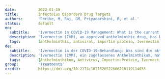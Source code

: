 ```yaml
---
date:          2022-01-19
title:         Infectoius Disorders Drug Targets
authors:       'Eerike, M, Raj, GM, Priyadarshini, R, et al.'
status:        default
en:
  subtitle:    'Ivermectin in COVID-19 Management: What is the current evidence?'
  description: 'Ivermectin (IVM), an approved anthelminthic drug, has been reported to have antiviral, antibacterial, and anticancer activities. Antiviral activity is due to the inhibition of nuclear cargo importin (IMP) protein. The anti-SARS CoV-2 activity through in vitro study was first reported by an Australian team. Later, many studies were conducted, and most of the study results were available as non-peer reviewed preprints. In this narrative review, literature on the clinical studies conducted with ivermectin from published articles, preprints, and unpublished evidence are collected till 13th June 2021 and they are discussed based on the severity of COVID-19 disease. Out of the 23 peer-reviewed published articles, 13 studies were randomized controlled trials and the remaining were either prospective interventional, prospective observational, retrospective cohort, cross-sectional, or case series type of studies; additionally, there were 10 randomized controlled trials available as preprints. In most of the studies, ivermectin was used in combination with doxycycline, azithromycin or other drugs. Some of the studies suggested either higher dose and/ or increased duration of ivermectin use to achieve favorable effects. In this review, articles on the prophylactic role of ivermectin in COVID-19 are also discussed - wherein the results are more promising. Despite accumulating evidence suggest the possible use of ivermectin, the final call to incorporate ivermectin in the management of COVID-19 is still inconclusive. '
  tags:        [anthelminthic, antiviral, importin protein, Ivermectin, SARS-CoV-2]
de:
  subtitle:    'Ivermectin in der COVID-19-Behandlung: Was sind die aktuellen Erkenntnisse?'
  description: 'Ivermectin (IVM), ein zugelassenes Anthelminthikum, hat Berichten zufolge eine antivirale, antibakterielle und krebsbekämpfende Wirkung. Die antivirale Aktivität ist auf die Hemmung des Kern-Cargo-Importin (IMP)-Proteins zurückzuführen. Die Anti-SARS CoV-2-Aktivität wurde erstmals von einem australischen Team in einer In-vitro-Studie nachgewiesen. Später wurden viele Studien durchgeführt, und die meisten Studienergebnisse waren als nicht von Fachleuten überprüfte Vorabdrucke verfügbar. In dieser narrativen Übersichtsarbeit wird die Literatur zu den mit Ivermectin durchgeführten klinischen Studien aus veröffentlichten Artikeln, Preprints und unveröffentlichten Belegen bis zum 13. Juni 2021 gesammelt und anhand des Schweregrads der COVID-19-Krankheit diskutiert. Von den 23 veröffentlichten und von Experten begutachteten Artikeln waren 13 Studien randomisierte kontrollierte Studien, die übrigen waren entweder prospektive Interventions-, prospektive Beobachtungs-, retrospektive Kohorten-, Querschnitts- oder Fallserienstudien; zusätzlich gab es 10 randomisierte kontrollierte Studien, die als Preprints vorlagen. In den meisten Studien wurde Ivermectin in Kombination mit Doxycyclin, Azithromycin oder anderen Medikamenten eingesetzt. Einige der Studien schlugen entweder eine höhere Dosis und/oder eine längere Dauer der Ivermectin-Anwendung vor, um günstige Auswirkungen zu erzielen. In dieser Übersicht werden auch Artikel über die prophylaktische Rolle von Ivermectin bei COVID-19 erörtert, wobei die Ergebnisse vielversprechender sind. Trotz der sich häufenden Belege für den möglichen Einsatz von Ivermectin ist die endgültige Entscheidung, Ivermectin in die Behandlung von COVID-19 einzubeziehen, noch nicht endgültig gefallen.' 
  tags:        [Anthelminthikum, Antivirus, Importin-Protein, Ivermectin, SARS-CoV-2]
group:         'Treatments'
credit:        https://doi.org/10.2174/1871526522666220119114035
---
```

